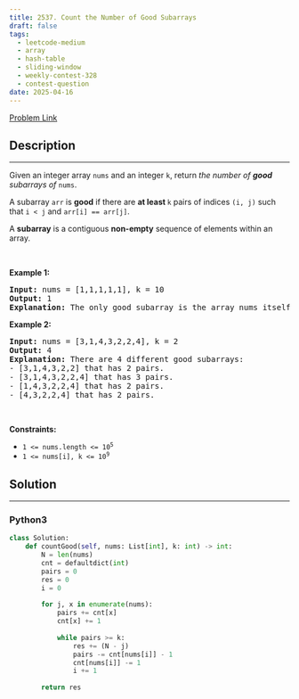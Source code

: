 ```yaml
---
title: 2537. Count the Number of Good Subarrays
draft: false
tags: 
  - leetcode-medium
  - array
  - hash-table
  - sliding-window
  - weekly-contest-328
  - contest-question
date: 2025-04-16
---
```


[Problem Link](https://leetcode.com/problems/count-the-number-of-good-subarrays/)

## Description

---
<p>Given an integer array <code>nums</code> and an integer <code>k</code>, return <em>the number of <strong>good</strong> subarrays of</em> <code>nums</code>.</p>

<p>A subarray <code>arr</code> is <strong>good</strong> if there are <strong>at least </strong><code>k</code> pairs of indices <code>(i, j)</code> such that <code>i &lt; j</code> and <code>arr[i] == arr[j]</code>.</p>

<p>A <strong>subarray</strong> is a contiguous <strong>non-empty</strong> sequence of elements within an array.</p>

<p>&nbsp;</p>
<p><strong class="example">Example 1:</strong></p>

<pre>
<strong>Input:</strong> nums = [1,1,1,1,1], k = 10
<strong>Output:</strong> 1
<strong>Explanation:</strong> The only good subarray is the array nums itself.
</pre>

<p><strong class="example">Example 2:</strong></p>

<pre>
<strong>Input:</strong> nums = [3,1,4,3,2,2,4], k = 2
<strong>Output:</strong> 4
<strong>Explanation:</strong> There are 4 different good subarrays:
- [3,1,4,3,2,2] that has 2 pairs.
- [3,1,4,3,2,2,4] that has 3 pairs.
- [1,4,3,2,2,4] that has 2 pairs.
- [4,3,2,2,4] that has 2 pairs.
</pre>

<p>&nbsp;</p>
<p><strong>Constraints:</strong></p>

<ul>
	<li><code>1 &lt;= nums.length &lt;= 10<sup>5</sup></code></li>
	<li><code>1 &lt;= nums[i], k &lt;= 10<sup>9</sup></code></li>
</ul>


## Solution

---
### Python3
``` py title='count-the-number-of-good-subarrays'
class Solution:
    def countGood(self, nums: List[int], k: int) -> int:
        N = len(nums)
        cnt = defaultdict(int)
        pairs = 0
        res = 0
        i = 0
        
        for j, x in enumerate(nums):
            pairs += cnt[x]
            cnt[x] += 1
            
            while pairs >= k:
                res += (N - j)
                pairs -= cnt[nums[i]] - 1
                cnt[nums[i]] -= 1
                i += 1
        
        return res
```

